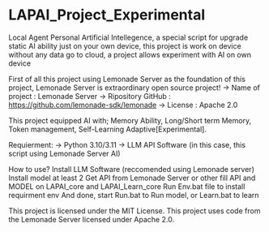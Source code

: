# LAPAI_Project_Experimental
Local Agent Personal Artificial Intellegence, a special script for upgrade static AI ability just on your own device, this project is work on device without any data go to cloud, a project allows experiment with AI on own device

First of all this project using Lemonade Server as the foundation of this project, Lemonade Server is extraordinary open source project!
-> Name of project   :   Lemonade Server
-> Ripository GitHub :   https://github.com/lemonade-sdk/lemonade
-> License           :   Apache 2.0

This project equipped AI with; Memory Ability, Long/Short term Memory, Token management, Self-Learning Adaptive[Experimental].

Requierment: 
-> Python 3.10/3.11
-> LLM API Software (in this case, this script using Lemonade Server AI)

How to use?
Install LLM Software (reccomended using Lemonade server)
Install model at least 2
Get API from Lemonade Server or other
fill API and MODEL on LAPAI_core and LAPAI_Learn_core
Run Env.bat file to install requirment env
And done, start Run.bat to Run model, or Learn.bat to learn

This project is licensed under the MIT License. This project uses code from the Lemonade Server licensed under Apache 2.0.